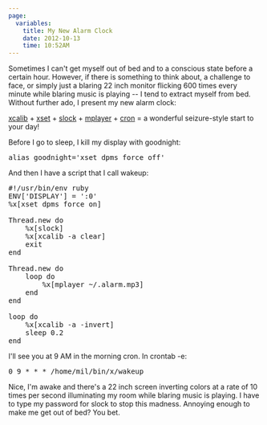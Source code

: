 ```yaml
---
page:
  variables:
    title: My New Alarm Clock
    date: 2012-10-13
    time: 10:52AM
---
```

Sometimes I can't get myself out of bed and to a conscious state before a certain hour. However, if there is something to think about, a challenge to face, or simply just a blaring 22 inch monitor flicking 600 times every minute while blaring music is playing -- I tend to extract myself from bed. Without further ado, I present my new alarm clock:

[xcalib](http://xcalib.sourceforge.net) + [xset](http://linux.die.net/man/1/xset) + [slock](http://tools.suckless.org/slock) + [mplayer](http://www.mplayerhq.hu) + [cron](http://en.wikipedia.org/wiki/Cron) = a wonderful seizure-style start to your day!

Before I go to sleep, I kill my display with goodnight:

<pre class="sh_c">
alias goodnight='xset dpms force off'
</pre>


And then I have a script that I call wakeup:

<pre class="sh_ruby">
#!/usr/bin/env ruby
ENV['DISPLAY'] = ':0'
%x[xset dpms force on]

Thread.new do
    %x[slock]
    %x[xcalib -a clear]
    exit
end

Thread.new do
    loop do
        %x[mplayer ~/.alarm.mp3]
    end
end

loop do
    %x[xcalib -a -invert]
    sleep 0.2
end
</pre>

I'll see you at 9 AM in the morning cron. In crontab -e:

<pre class="sh_c">
0 9 * * * /home/mil/bin/x/wakeup
</pre>

Nice, I'm awake and there's a 22 inch screen inverting colors at a rate of 10 times per second illuminating my room while blaring music is playing. I have to type my password for slock to stop this madness. Annoying enough to make me get out of bed? You bet.
